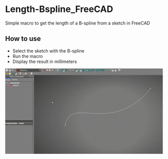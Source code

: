 # Length-Bspline_FreeCAD
Simple macro to get the length of a B-spline from a sketch in FreeCAD

## How to use
- Select the sketch with the B-spline
- Run the macro
- Display the result in millimeters


![capture](https://github.com/andesfreedesign/Length-Bspline_FreeCAD/blob/main/macro.gif)
